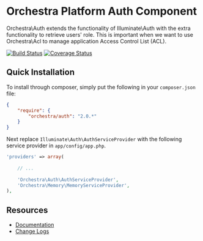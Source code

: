 Orchestra Platform Auth Component
==============

Orchestra\Auth extends the functionality of Illuminate\Auth with the extra functionality to retrieve users' role. This is important when we want to use Orchestra\Acl to manage application Access Control List (ACL).

[![Build Status](https://travis-ci.org/orchestral/auth.png?branch=2.0)](https://travis-ci.org/orchestral/auth) [![Coverage Status](https://coveralls.io/repos/orchestral/auth/badge.png?branch=2.0)](https://coveralls.io/r/orchestral/auth?branch=2.0)

## Quick Installation

To install through composer, simply put the following in your `composer.json` file:

```json
{
	"require": {
		"orchestra/auth": "2.0.*"
	}
}
```

Next replace `Illuminate\Auth\AuthServiceProvider` with the following service provider in `app/config/app.php`.

```php
'providers' => array(
	
	// ...
	
	'Orchestra\Auth\AuthServiceProvider',
	'Orchestra\Memory\MemoryServiceProvider',
),
```

## Resources

* [Documentation](http://orchestraplatform.com/docs/2.0/components/auth)
* [Change Logs](https://github.com/orchestral/auth/wiki/Change-Logs)
